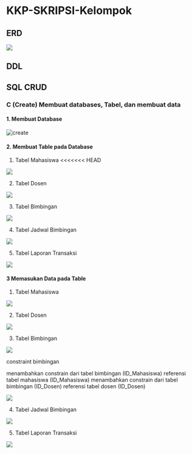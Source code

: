 # KKP-SKRIPSI-Kelompok

##  ERD

![](foto_tk/gambar%20erd%20new.png)

## DDL

## SQL CRUD
### C (Create) Membuat databases, Tabel, dan membuat data
#### 1. Membuat Database

![create](foto_tk/create%20%26%20use%20databs.png)

#### 2. Membuat Table pada Database
1. Tabel Mahasiswa
<<<<<<< HEAD

![](foto_tk/tabel/tabel%20mahasiswa.png)

2. Tabel Dosen

![](foto_tk/tabel/tabel%20dosen.png)

3. Tabel Bimbingan

![](foto_tk/tabel/tabel%20bimbingan.png)

4. Tabel Jadwal Bimbingan

![](foto_tk/tabel/tabel%20jadwal%20bimbingan.png)

5. Tabel Laporan Transaksi

![](foto_tk/tabel/tabel%20laporan_transaksi.png)

#### 3 Memasukan Data pada Table
1. Tabel Mahasiswa

![](foto_tk/insert/insert%20mahasiswa.png)

2. Tabel Dosen

![](foto_tk/insert/insert%20dosen.png)

3. Tabel Bimbingan

![](foto_tk/insert/insert%20bimbingan.png)

constraint bimbingan

menambahkan constrain dari tabel bimbingan (ID_Mahasiswa) referensi tabel mahasiswa (ID_Mahasiswa)
menambahkan constrain dari tabel bimbingan (ID_Dosen) referensi tabel dosen (ID_Dosen)

![](foto_tk/constraint/constraint%20bimbingan.png)

4. Tabel Jadwal Bimbingan

![](foto_tk/tabel/tabel%20jadwal%20bimbingan.png)

5. Tabel Laporan Transaksi

![](foto_tk/insert/insert%20laporan%20transaksi.png)






